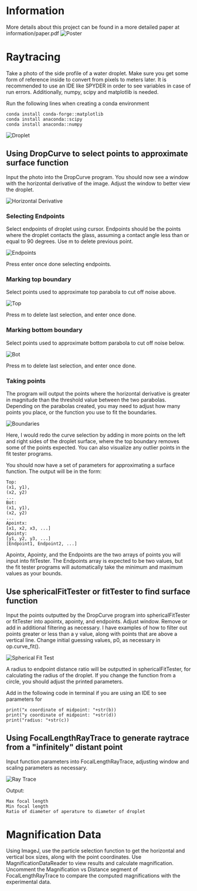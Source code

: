# Information
More details about this project can be found in a more detailed paper at information/paper.pdf
![Poster](https://github.com/Hufamily/DropletMicroscope/blob/146b1db23eb04ace3a5563ec25cb8d8b0c32257f/information/poster.jpg)
# Raytracing
Take a photo of the side profile of a water droplet. Make sure you get some form of reference inside to convert from pixels to meters later. It is recommended to use an IDE like SPYDER in order to see variables in case of run errors. Additionally, numpy, scipy and matplotlib is needed.

Run the following lines when creating a conda environment
```
conda install conda-forge::matplotlib
conda install anaconda::scipy
conda install anaconda::numpy
```

![Droplet](https://github.com/Hufamily/DropletMicroscope/blob/1ed29d90079dfc0010c20b2ab996e2caa6ab8d77/images/Side1.png)

## Using DropCurve to select points to approximate surface function
Input the photo into the DropCurve program.
You should now see a window with the horizontal derivative of the image. Adjust the window to better view the droplet.

![Horizontal Derivative](https://github.com/Hufamily/DropletMicroscope/blob/1ed29d90079dfc0010c20b2ab996e2caa6ab8d77/images/HorizontalDerivative.png)


### Selecting Endpoints
Select endpoints of droplet using cursor. Endpoints should be the points where the droplet contacts the glass, assuming a contact angle less than or equal to 90 degrees. Use m to delete previous point.

![Endpoints](https://github.com/Hufamily/DropletMicroscope/blob/1ed29d90079dfc0010c20b2ab996e2caa6ab8d77/images/Endpoints.png)

Press enter once done selecting endpoints.

### Marking top boundary
Select points used to approximate top parabola to cut off noise above.

![Top](https://github.com/Hufamily/DropletMicroscope/blob/1ed29d90079dfc0010c20b2ab996e2caa6ab8d77/images/Top.png)

Press m to delete last selection, and enter once done.

### Marking bottom boundary
Select points used to approximate bottom parabola to cut off noise below.

![Bot](https://github.com/Hufamily/DropletMicroscope/blob/1ed29d90079dfc0010c20b2ab996e2caa6ab8d77/images/Bottom.png)

Press m to delete last selection, and enter once done.

### Taking points
The program will output the points where the horizontal derivative is greater in magnitude than the threshold value between the two parabolas. Depending on the parabolas created, you may need to adjust how many points you place, or the function you use to fit the boundaries.

![Boundaries](https://github.com/Hufamily/DropletMicroscope/blob/1ed29d90079dfc0010c20b2ab996e2caa6ab8d77/images/RegionSelection.png)

Here, I would redo the curve selection by adding in more points on the left and right sides of the droplet surface, where the top boundary removes some of the points expected. You can also visualize any outlier points in the fit tester programs.

You should now have a set of parameters for approximating a surface function. The output will be in the form:
```
Top:
(x1, y1),
(x2, y2)
...
Bot:
(x1, y1),
(x2, y2)
...
Apointx:
[x1, x2, x3, ...]
Apointy:
[y1, y2, y3, ...]
[Endpoint1, Endpoint2, ...]
```
Apointx, Apointy, and the Endpoints are the two arrays of points you will input into fitTester. The Endpoints array is expected to be two values, but the fit tester programs will automatically take the minimum and maximum values as your bounds.

## Use sphericalFitTester or fitTester to find surface function
Input the points outputted by the DropCurve program into sphericalFitTester or fitTester into apointx, apointy, and endpoints. Adjust window.
Remove or add in additional filtering as necessary. I have examples of how to filter out points greater or less than a y value, along with points that are above a vertical line. Change initial guessing values, p0, as necessary in op.curve_fit().

![Spherical Fit Test](https://github.com/Hufamily/DropletMicroscope/blob/1ed29d90079dfc0010c20b2ab996e2caa6ab8d77/images/FitTester.png)

A radius to endpoint distance ratio will be outputted in sphericalFitTester, for calculating the radius of the droplet. If you change the function from a circle, you should adjust the printed parameters.

Add in the following code in terminal if you are using an IDE to see parameters for 
```
print("x coordinate of midpoint: "+str(b))
print("y coordinate of midpoint: "+str(d))
print("radius: "+str(c))
```

## Using FocalLengthRayTrace to generate raytrace from a "infinitely" distant point
Input function parameters into FocalLengthRayTrace, adjusting window and scaling parameters as necessary.

![Ray Trace](https://github.com/Hufamily/DropletMicroscope/blob/92aa6df19170d460c52fff6b49a728616f1762c3/images/RayTrace.png)

Output:
```
Max focal length
Min focal length
Ratio of diameter of aperature to diameter of droplet
```

# Magnification Data
Using ImageJ, use the particle selection function to get the horizontal and vertical box sizes, along with the point coordinates.
Use MagnificationDataReader to view results and calculate magnification.
Uncomment the Magnification vs Distance segment of FocalLengthRayTrace to compare the computed magnifications with the experimental data.
